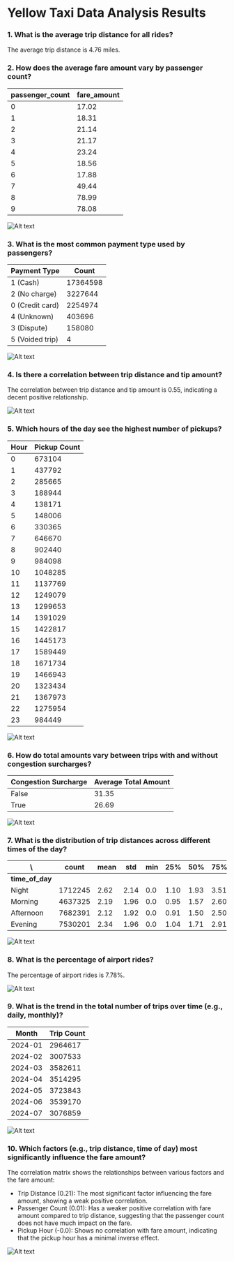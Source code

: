 # Yellow Taxi Data Analysis Results

### 1. What is the average trip distance for all rides?

The average trip distance is 4.76 miles.

### 2. How does the average fare amount vary by passenger count?

passenger_count | fare_amount
----------------| ------------
0               | 17.02
1               | 18.31
2               | 21.14
3               | 21.17
4               | 23.24
5               | 18.56
6               | 17.88
7               | 49.44
8               | 78.99
9               | 78.08

![Alt text](images/yellow_2.png)

### 3. What is the most common payment type used by passengers?

Payment Type    | Count
----------------|----------
1 (Cash)        | 17364598
2 (No charge)   | 3227644
0 (Credit card) | 2254974
4 (Unknown)     | 403696
3 (Dispute)     | 158080
5 (Voided trip) | 4

![Alt text](images/yellow_3.png)

### 4. Is there a correlation between trip distance and tip amount?

The correlation between trip distance and tip amount is 0.55, indicating a decent positive relationship.

![Alt text](images/yellow_4.png)

### 5. Which hours of the day see the highest number of pickups?

Hour | Pickup Count
-----|---------------
0    | 673104
1    | 437792
2    | 285665
3    | 188944
4    | 138171
5    | 148006
6    | 330365
7    | 646670
8    | 902440
9    | 984098
10   | 1048285
11   | 1137769
12   | 1249079
13   | 1299653
14   | 1391029
15   | 1422817
16   | 1445173
17   | 1589449
18   | 1671734
19   | 1466943
20   | 1323434
21   | 1367973
22   | 1275954
23   | 984449

![Alt text](images/yellow_5.png)

### 6. How do total amounts vary between trips with and without congestion surcharges?

Congestion Surcharge | Average Total Amount
---------------------|-----------------------
False                | 31.35
True                 | 26.69

![Alt text](images/yellow_6.png)

### 7. What is the distribution of trip distances across different times of the day?

\              | count   | mean | std  | min | 25%  | 50%  | 75%  | max
---------------|---------|------|------|-----|------|------|------|--------
<b>time_of_day |
Night          | 1712245 | 2.62 | 2.14 | 0.0 | 1.10 | 1.93 | 3.51 | 10.0
Morning        | 4637325 | 2.19 | 1.96 | 0.0 | 0.95 | 1.57 | 2.60 | 10.0
Afternoon      | 7682391 | 2.12 | 1.92 | 0.0 | 0.91 | 1.50 | 2.50 | 10.0
Evening        | 7530201 | 2.34 | 1.96 | 0.0 | 1.04 | 1.71 | 2.91 | 10.0

![Alt text](images/yellow_7.png)

### 8. What is the percentage of airport rides?

The percentage of airport rides is 7.78%.

![Alt text](images/yellow_8.png)

### 9. What is the trend in the total number of trips over time (e.g., daily, monthly)?

Month   | Trip Count
--------|-------------
2024-01 | 2964617
2024-02 | 3007533
2024-03 | 3582611
2024-04 | 3514295
2024-05 | 3723843
2024-06 | 3539170
2024-07 | 3076859

![Alt text](images/yellow_9.png)

### 10. Which factors (e.g., trip distance, time of day) most significantly influence the fare amount?

The correlation matrix shows the relationships between various factors and the fare amount:
- Trip Distance (0.21): The most significant factor influencing the fare amount, showing a weak positive correlation.
- Passenger Count (0.01): Has a weaker positive correlation with fare amount compared to trip distance, suggesting that the passenger count does not have much impact on the fare.
- Pickup Hour (-0.0): Shows no correlation with fare amount, indicating that the pickup hour has a minimal inverse effect.

![Alt text](images/yellow_10.png)
